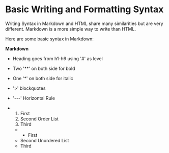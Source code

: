 # Basic Writing and Formatting Syntax

Writing Syntax in Markdown and HTML share many similarities but are very different. Markdown is a more simple way to write than HTML.

Here are some basic syntax in Markdown:

**Markdown**

- Heading goes from h1-h6 using '#' as level
- Two '**' on both side for bold
- One '*' on both side for italic
- '>' blockquotes
- '---' Horizontal Rule
- 1. First
  2. Second   Order List
  3. Third
  
  - - First
  - Second    Unordered List
  - Third
